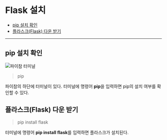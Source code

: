 # Flask 설치
+ [pip 설치 확인](#pip-설치-확인)
+ [플라스크(Flask) 다운 받기](#플라스크Flask-다운-받기)
---
## pip 설치 확인

![파이참 터미널](https://user-images.githubusercontent.com/43658658/116497396-375f4d80-a8e2-11eb-9848-62f8de0b3501.PNG)

> pip
  
파이참의 하단에 터미널이 있다. 터미널에 명령어 **pip**을 입력하면 pip의 설치 여부를 확인할 수 있다.

## 플라스크(Flask) 다운 받기

> pip install flask

터미널에 명령어 **pip install flask**를 입력하면 플라스크가 설치된다.
